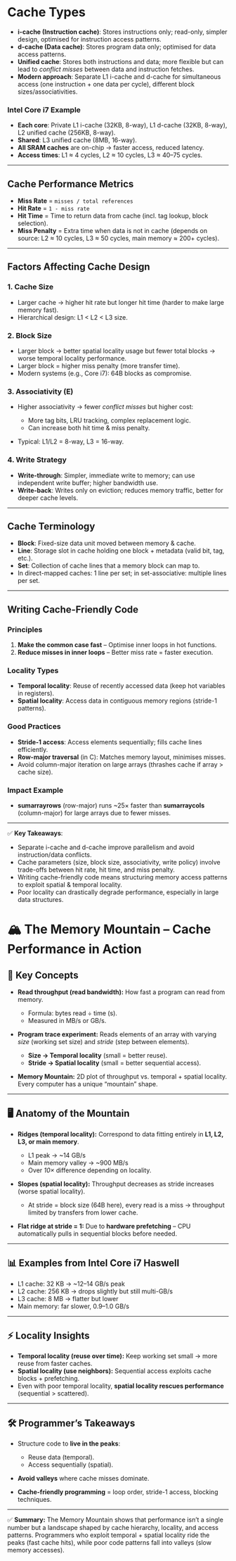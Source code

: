# **Cache Types**

* **i-cache (Instruction cache)**: Stores instructions only; read-only, simpler design, optimised for instruction access patterns.
* **d-cache (Data cache)**: Stores program data only; optimised for data access patterns.
* **Unified cache**: Stores both instructions and data; more flexible but can lead to *conflict misses* between data and instruction fetches.
* **Modern approach**: Separate L1 i-cache and d-cache for simultaneous access (one instruction + one data per cycle), different block sizes/associativities.

### **Intel Core i7 Example**

* **Each core**: Private L1 i-cache (32KB, 8-way), L1 d-cache (32KB, 8-way), L2 unified cache (256KB, 8-way).
* **Shared**: L3 unified cache (8MB, 16-way).
* **All SRAM caches** are on-chip → faster access, reduced latency.
* **Access times**: L1 ≈ 4 cycles, L2 ≈ 10 cycles, L3 ≈ 40–75 cycles.

---

## **Cache Performance Metrics**

* **Miss Rate** = `misses / total references`
* **Hit Rate** = `1 - miss rate`
* **Hit Time** = Time to return data from cache (incl. tag lookup, block selection).
* **Miss Penalty** = Extra time when data is not in cache (depends on source: L2 ≈ 10 cycles, L3 ≈ 50 cycles, main memory ≈ 200+ cycles).

---

## **Factors Affecting Cache Design**

### 1. **Cache Size**

* Larger cache → higher hit rate but longer hit time (harder to make large memory fast).
* Hierarchical design: L1 < L2 < L3 size.

### 2. **Block Size**

* Larger block → better spatial locality usage but fewer total blocks → worse temporal locality performance.
* Larger block = higher miss penalty (more transfer time).
* Modern systems (e.g., Core i7): 64B blocks as compromise.

### 3. **Associativity (E)**

* Higher associativity → fewer *conflict misses* but higher cost:

  * More tag bits, LRU tracking, complex replacement logic.
  * Can increase both hit time & miss penalty.
* Typical: L1/L2 = 8-way, L3 = 16-way.

### 4. **Write Strategy**

* **Write-through**: Simpler, immediate write to memory; can use independent write buffer; higher bandwidth use.
* **Write-back**: Writes only on eviction; reduces memory traffic, better for deeper cache levels.

---

## **Cache Terminology**

* **Block**: Fixed-size data unit moved between memory & cache.
* **Line**: Storage slot in cache holding one block + metadata (valid bit, tag, etc.).
* **Set**: Collection of cache lines that a memory block can map to.
* In direct-mapped caches: 1 line per set; in set-associative: multiple lines per set.

---

## **Writing Cache-Friendly Code**

### **Principles**

1. **Make the common case fast** – Optimise inner loops in hot functions.
2. **Reduce misses in inner loops** – Better miss rate = faster execution.

### **Locality Types**

* **Temporal locality**: Reuse of recently accessed data (keep hot variables in registers).
* **Spatial locality**: Access data in contiguous memory regions (stride-1 patterns).

### **Good Practices**

* **Stride-1 access**: Access elements sequentially; fills cache lines efficiently.
* **Row-major traversal** (in C): Matches memory layout, minimises misses.
* Avoid column-major iteration on large arrays (thrashes cache if array > cache size).

### **Impact Example**

* **sumarrayrows** (row-major) runs \~25× faster than **sumarraycols** (column-major) for large arrays due to fewer misses.

---

✅ **Key Takeaways**:

* Separate i-cache and d-cache improve parallelism and avoid instruction/data conflicts.
* Cache parameters (size, block size, associativity, write policy) involve trade-offs between hit rate, hit time, and miss penalty.
* Writing cache-friendly code means structuring memory access patterns to exploit spatial & temporal locality.
* Poor locality can drastically degrade performance, especially in large data structures.

# 🏔️ The Memory Mountain – Cache Performance in Action

## 📌 Key Concepts

* **Read throughput (read bandwidth):**
  How fast a program can read from memory.

  * Formula: bytes read ÷ time (s).
  * Measured in MB/s or GB/s.
* **Program trace experiment:**
  Reads elements of an array with varying *size* (working set size) and *stride* (step between elements).

  * **Size → Temporal locality** (small = better reuse).
  * **Stride → Spatial locality** (small = better sequential access).
* **Memory Mountain:**
  2D plot of throughput vs. temporal + spatial locality. Every computer has a unique “mountain” shape.

---

## 🖥️ Anatomy of the Mountain

* **Ridges (temporal locality):**
  Correspond to data fitting entirely in **L1, L2, L3, or main memory**.

  * L1 peak → \~14 GB/s
  * Main memory valley → \~900 MB/s
  * Over *10×* difference depending on locality.

* **Slopes (spatial locality):**
  Throughput decreases as stride increases (worse spatial locality).

  * At stride = block size (64B here), every read is a miss → throughput limited by transfers from lower cache.

* **Flat ridge at stride = 1:**
  Due to **hardware prefetching** – CPU automatically pulls in sequential blocks before needed.

---

## 📊 Examples from Intel Core i7 Haswell

* L1 cache: 32 KB → \~12–14 GB/s peak
* L2 cache: 256 KB → drops slightly but still multi-GB/s
* L3 cache: 8 MB → flatter but lower
* Main memory: far slower, 0.9–1.0 GB/s

---

## ⚡ Locality Insights

* **Temporal locality (reuse over time):**
  Keep working set small → more reuse from faster caches.
* **Spatial locality (use neighbors):**
  Sequential access exploits cache blocks + prefetching.
* Even with poor temporal locality, **spatial locality rescues performance** (sequential > scattered).

---

## 🛠️ Programmer’s Takeaways

* Structure code to **live in the peaks**:

  * Reuse data (temporal).
  * Access sequentially (spatial).
* **Avoid valleys** where cache misses dominate.
* **Cache-friendly programming** = loop order, stride-1 access, blocking techniques.

---

✅ **Summary:**
The Memory Mountain shows that performance isn’t a single number but a landscape shaped by cache hierarchy, locality, and access patterns. Programmers who exploit temporal + spatial locality ride the peaks (fast cache hits), while poor code patterns fall into valleys (slow memory accesses).
